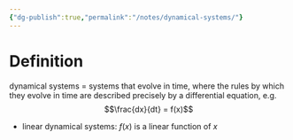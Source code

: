 ```yaml
---
{"dg-publish":true,"permalink":"/notes/dynamical-systems/"}
---
```


# Definition 
dynamical systems = systems that evolve in time, where the rules by which they evolve in time are described precisely by a differential equation, e.g. $$\frac{dx}{dt} = f(x)$$
- linear dynamical systems: $f(x)$ is a linear function of $x$

